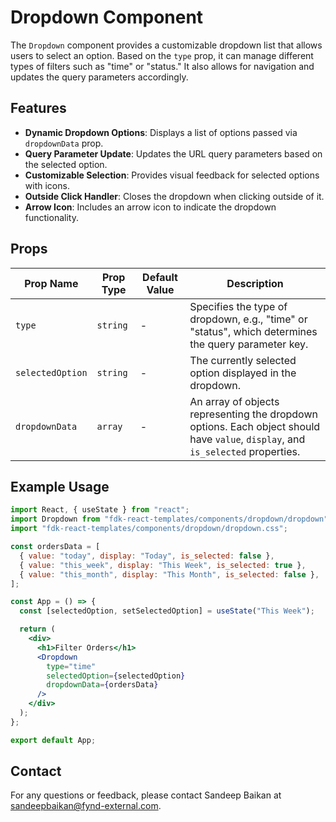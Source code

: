 # Dropdown Component

The `Dropdown` component provides a customizable dropdown list that allows users to select an option. Based on the `type` prop, it can manage different types of filters such as "time" or "status." It also allows for navigation and updates the query parameters accordingly.

## Features
- **Dynamic Dropdown Options**: Displays a list of options passed via `dropdownData` prop.
- **Query Parameter Update**: Updates the URL query parameters based on the selected option.
- **Customizable Selection**: Provides visual feedback for selected options with icons.
- **Outside Click Handler**: Closes the dropdown when clicking outside of it.
- **Arrow Icon**: Includes an arrow icon to indicate the dropdown functionality.

## Props

| Prop Name       | Prop Type     | Default Value | Description                                                                 |
|-----------------|---------------|---------------|-----------------------------------------------------------------------------|
| `type`          | `string`      | -             | Specifies the type of dropdown, e.g., "time" or "status", which determines the query parameter key. |
| `selectedOption`| `string`      | -             | The currently selected option displayed in the dropdown.                    |
| `dropdownData`  | `array`       | -             | An array of objects representing the dropdown options. Each object should have `value`, `display`, and `is_selected` properties. |

## Example Usage

```jsx
import React, { useState } from "react";
import Dropdown from "fdk-react-templates/components/dropdown/dropdown";
import "fdk-react-templates/components/dropdown/dropdown.css";

const ordersData = [
  { value: "today", display: "Today", is_selected: false },
  { value: "this_week", display: "This Week", is_selected: true },
  { value: "this_month", display: "This Month", is_selected: false },
];

const App = () => {
  const [selectedOption, setSelectedOption] = useState("This Week");

  return (
    <div>
      <h1>Filter Orders</h1>
      <Dropdown
        type="time"
        selectedOption={selectedOption}
        dropdownData={ordersData}
      />
    </div>
  );
};

export default App;


```

## Contact

For any questions or feedback, please contact Sandeep Baikan at [sandeepbaikan@fynd-external.com](mailto:sandeepbaikan@fynd-external.com).